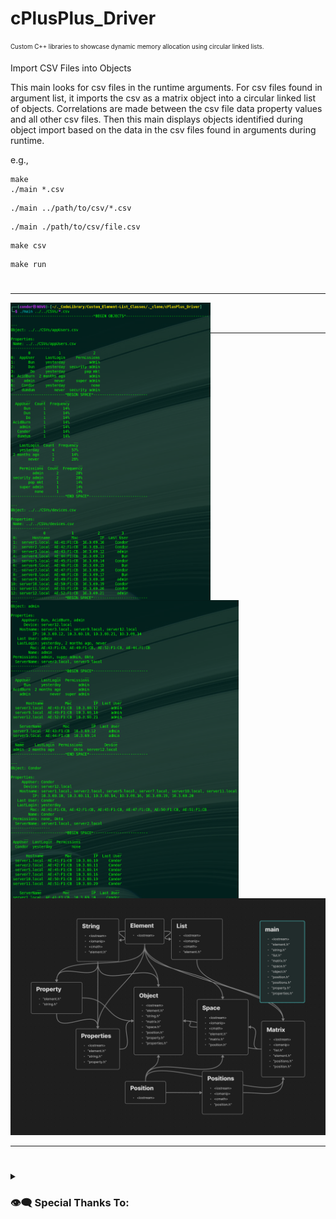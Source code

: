 # cPlusPlus_Driver
<sub><sup>Custom C++ libraries to showcase dynamic memory allocation using circular linked lists.</sup></sub><br>

Import CSV Files into Objects

This main looks for csv files in the runtime arguments. For csv files found in argument list, it imports the csv as a matrix object into a circular linked list of objects. Correlations are made between the csv file data property values and all other csv files. Then this main displays objects identified during object import based on the data in the csv files found in arguments during runtime.

e.g.,
```shell
make
./main *.csv
```
```shell
./main ../path/to/csv/*.csv
```
```shell
./main ./path/to/csv/file.csv
```
```shell
make csv
```
```shell
make run
```

#
#
---

<img align="left" width="320px" alt="RuntimeScreenshot" src="https://github.com/CyberCondor/_media/blob/main/Driver_RuntimeScreenshot1.png" /> 
<img align="left" width="365px" alt="RuntimeScreenshot" src="https://github.com/CyberCondor/_media/blob/main/Driver_RuntimeScreenshot2.png" /> 
<br><br>

---

<img width="1080px" alt="Dependencies" src="https://github.com/CyberCondor/_media/blob/main/Driver_Dependencies.png" /> <br>

---
#
#

<details>
	<summary><h3>👁‍🗨 Special Thanks To:</h3></summary>
    <sub><sup>Thank you for teaching C++ with a focus on memory management!</sup></sub><br>
	- <sub><sup>Doug Jones - Computer Science 2</sup></sub><br>
	- <sub><sup>The Cherno - youtube[.]com/@TheCherno</sup></sub><br>
	- <sub><sup>Low Level Learning - youtube[.]com/@LowLevelLearning</sup></sub><br>
</details>
